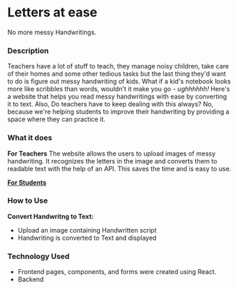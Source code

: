 <h1>Letters at ease </h1>
No more messy Handwritings.

<h3>Description</h3>
Teachers have a lot of stuff to teach, they manage noisy children, take care of their homes and some other tedious tasks but the last thing they'd want to do is figure out messy handwriting of  kids. What if a kid's notebook looks more like scribbles than words, wouldn't it make you go - <i>ughhhhhh!</i> Here's a website that helps you read messy handwritings with ease by converting it to text. Also, Do teachers have to keep dealing with this always? No, because we're helping students to improve their handwriting by providing a space where they can practice it. 

<h3>What it does</h3>
<b>For Teachers</b>
The website allows the users to upload images of messy handwriting. It recognizes the letters in the image and converts them to readable text with the help of an API. This saves the time and is easy to use.

<b><u>For Students</b></u>

<h3>How to Use </h3>

<b>Convert Handwritng to Text:</b>
<ul>
<li>Upload an image containing Handwritten script </li>
<li>Handwriting is converted to Text and displayed </li>
</ul>

<h3>Technology Used</h3>
<ul>
<li>Frontend pages, components, and forms were created using React.</li>
<li>Backend</li>
</ul>


